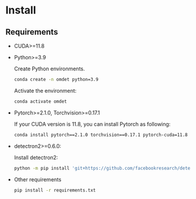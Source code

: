 # Install
## Requirements

* CUDA>=11.8
  
* Python>=3.9
  
  Create Python environments.
  ```bash
  conda create -n omdet python=3.9
  ```
  Activate the environment:
  ```bash
  conda activate omdet
  ```

* Pytorch>=2.1.0, Torchvision>=0.17.1
  
  If your CUDA version is 11.8, you can install Pytorch as following:
  ```bash
  conda install pytorch==2.1.0 torchvision==0.17.1 pytorch-cuda=11.8 -c pytorch -c nvidia
  ```

* detectron2>=0.6.0:

  Install detectron2:
  ```bash
  python -m pip install 'git+https://github.com/facebookresearch/detectron2.git'
  ```

* Other requirements
    ```bash
    pip install -r requirements.txt
    ```